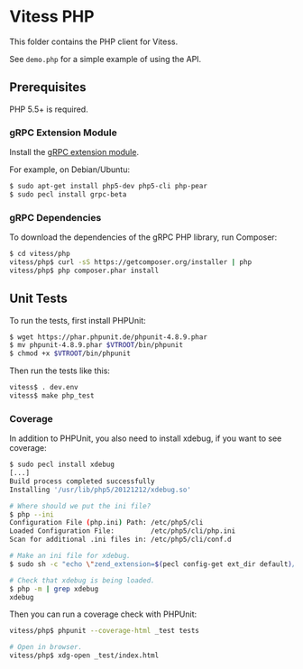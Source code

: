 # Vitess PHP

This folder contains the PHP client for Vitess.

See `demo.php` for a simple example of using the API.

## Prerequisites

PHP 5.5+ is required.

### gRPC Extension Module

Install the [gRPC extension module](https://pecl.php.net/package/gRPC).

For example, on Debian/Ubuntu:

``` sh
$ sudo apt-get install php5-dev php5-cli php-pear
$ sudo pecl install grpc-beta
```

### gRPC Dependencies

To download the dependencies of the gRPC PHP library, run Composer:

``` sh
$ cd vitess/php
vitess/php$ curl -sS https://getcomposer.org/installer | php
vitess/php$ php composer.phar install
```

## Unit Tests

To run the tests, first install PHPUnit:

``` sh
$ wget https://phar.phpunit.de/phpunit-4.8.9.phar
$ mv phpunit-4.8.9.phar $VTROOT/bin/phpunit
$ chmod +x $VTROOT/bin/phpunit
```

Then run the tests like this:

``` sh
vitess$ . dev.env
vitess$ make php_test
```

### Coverage

In addition to PHPUnit, you also need to install xdebug, if you want to see
coverage:

``` sh
$ sudo pecl install xdebug
[...]
Build process completed successfully
Installing '/usr/lib/php5/20121212/xdebug.so'

# Where should we put the ini file?
$ php --ini
Configuration File (php.ini) Path: /etc/php5/cli
Loaded Configuration File:         /etc/php5/cli/php.ini
Scan for additional .ini files in: /etc/php5/cli/conf.d

# Make an ini file for xdebug.
$ sudo sh -c "echo \"zend_extension=$(pecl config-get ext_dir default)/xdebug.so\" > /etc/php5/cli/conf.d/20-xdebug.ini"

# Check that xdebug is being loaded.
$ php -m | grep xdebug
xdebug
```

Then you can run a coverage check with PHPUnit:

``` sh
vitess/php$ phpunit --coverage-html _test tests

# Open in browser.
vitess/php$ xdg-open _test/index.html
```

